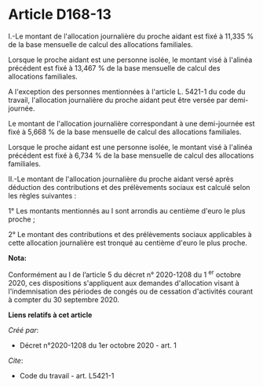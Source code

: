 # Article D168-13

I.-Le montant de l'allocation journalière du proche aidant est fixé à 11,335 % de la base mensuelle de calcul des allocations
familiales.

Lorsque le proche aidant est une personne isolée, le montant visé à l'alinéa précédent est fixé à 13,467 % de la base
mensuelle de calcul des allocations familiales.

A l'exception des personnes mentionnées à l'article L. 5421-1 du code du travail, l'allocation journalière du proche aidant
peut être versée par demi-journée.

Le montant de l'allocation journalière correspondant à une demi-journée est fixé à 5,668 % de la base mensuelle de calcul des
allocations familiales.

Lorsque le proche aidant est une personne isolée, le montant visé à l'alinéa précédent est fixé à 6,734 % de la base
mensuelle de calcul des allocations familiales. 

II.-Le montant de l'allocation journalière du proche aidant versé après déduction des contributions et des prélèvements
sociaux est calculé selon les règles suivantes :

1° Les montants mentionnés au I sont arrondis au centième d'euro le plus proche ;

2° Le montant des contributions et des prélèvements sociaux applicables à cette allocation journalière est tronqué au
centième d'euro le plus proche.

**Nota:**

Conformément au I de l’article 5 du décret n° 2020-1208 du 1
  <sup>er</sup> octobre 2020, ces dispositions s'appliquent aux demandes d'allocation visant à l'indemnisation des périodes
de congés ou de cessation d'activités courant à compter du 30 septembre 2020.

**Liens relatifs à cet article**

_Créé par_:

  - Décret n°2020-1208 du 1er octobre 2020 - art. 1

_Cite_:

  - Code du travail - art. L5421-1
